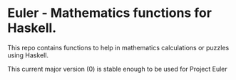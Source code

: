 # Euler - Mathematics functions for Haskell.

This repo contains functions to help in mathematics calculations or puzzles using Haskell.

This current major version (0) is stable enough to be used for Project Euler 
